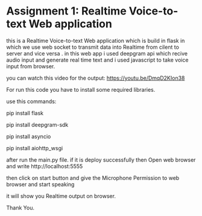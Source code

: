 
# Assignment 1: Realtime Voice-to-text Web application 
 
this is a Realtime Voice-to-text Web application which is build in flask in which we use web socket to transmit data into Realtime from cilent to server and vice versa . in this web app i used deepgram api which recive audio input and generate real time text and i used javascript to take voice input from browser. 

you can watch this video for  the output: https://youtu.be/DmqD2KIon38


For run this code you have to install some required libraries.


use this commands:

pip install flask

pip install deepgram-sdk

pip install asyncio

pip install aiohttp_wsgi



after run the main.py file.
if it is deploy successfully then Open web browser and write 
http://localhost:5555

then click on start button and give the Microphone Permission to web browser and start speaking

it will show you Realtime output on browser. 

Thank You.